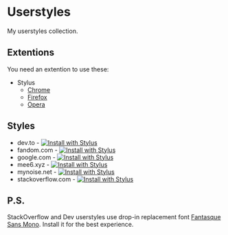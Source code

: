 # Userstyles

My userstyles collection.

## Extentions

You need an extention to use these:

* Stylus
  * [Chrome](https://chrome.google.com/webstore/detail/stylus/clngdbkpkpeebahjckkjfobafhncgmne)
  * [Firefox](https://addons.mozilla.org/firefox/addon/styl-us/)
  * [Opera](https://github.com/openstyles/stylus/wiki/Opera,-Outdated-Stylus)

## Styles

* dev.to - [![Install with Stylus](https://img.shields.io/badge/Install%20with-Stylus-00adad)](https://raw.githubusercontent.com/Birdie0/userstyles/master/styles/dev.to.user.css)
* fandom.com - [![Install with Stylus](https://img.shields.io/badge/Install%20with-Stylus-00adad)](https://raw.githubusercontent.com/Birdie0/userstyles/master/styles/fandom.com.user.css)
* google.com - [![Install with Stylus](https://img.shields.io/badge/Install%20with-Stylus-00adad)](https://raw.githubusercontent.com/Birdie0/userstyles/master/styles/google.com.user.css)
* mee6.xyz - [![Install with Stylus](https://img.shields.io/badge/Install%20with-Stylus-00adad)](https://raw.githubusercontent.com/Birdie0/userstyles/master/styles/mee6.xyz.user.css)
* mynoise.net - [![Install with Stylus](https://img.shields.io/badge/Install%20with-Stylus-00adad)](https://raw.githubusercontent.com/Birdie0/userstyles/master/styles/mynoise.net.user.css)
* stackoverflow.com - [![Install with Stylus](https://img.shields.io/badge/Install%20with-Stylus-00adad)](https://raw.githubusercontent.com/Birdie0/userstyles/master/styles/stackoverflow.com.user.css)

## P.S.

StackOverflow and Dev userstyles use drop-in replacement font [Fantasque Sans Mono](https://github.com/belluzj/fantasque-sans). Install it for the best experience.

